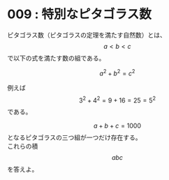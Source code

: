 # 009 : 特別なピタゴラス数

ピタゴラス数（ピタゴラスの定理を満たす自然数）とは、 $$a < b < c$$ で以下の式を満たす数の組である。

$$a^2 + b^2 = c^2$$

例えば $$3^2 + 4^2 = 9 + 16 = 25 = 5^2$$ である。

$$a + b + c = 1000$$ となるピタゴラスの三つ組が一つだけ存在する。  
これらの積 $$abc$$ を答えよ。

